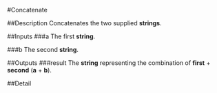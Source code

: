 #Concatenate

##Description
Concatenates the two supplied **strings**.

##Inputs
###a
The first **string**.

###b
The second **string**.

##Outputs
###result
The **string** representing the combination of **first** + **second** (**a** + **b**).

##Detail

